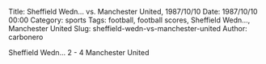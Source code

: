 Title: Sheffield Wedn… vs. Manchester United, 1987/10/10
Date: 1987/10/10 00:00
Category: sports
Tags: football, football scores, Sheffield Wedn…, Manchester United
Slug: sheffield-wedn-vs-manchester-united
Author: carbonero


Sheffield Wedn… 2 - 4 Manchester United
